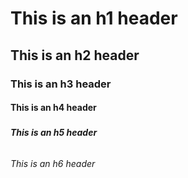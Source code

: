 #  <h1> This is an h1 header
## <h2> This is an h2 header
### <h3> This is an h3 header
#### <h4> This is an h4 header
##### <h5> This is an h5 header
###### <h6> This is an h6 header

